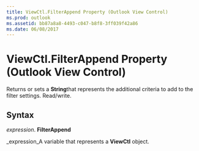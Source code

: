 ```yaml
---
title: ViewCtl.FilterAppend Property (Outlook View Control)
ms.prod: outlook
ms.assetid: bb87a8a8-4493-c047-b8f8-3ff039f42a86
ms.date: 06/08/2017
---
```



# ViewCtl.FilterAppend Property (Outlook View Control)

Returns or sets a  **String**that represents the additional criteria to add to the filter settings. Read/write.


## Syntax

 _expression_. **FilterAppend**

 _expression_A variable that represents a  **ViewCtl** object.


